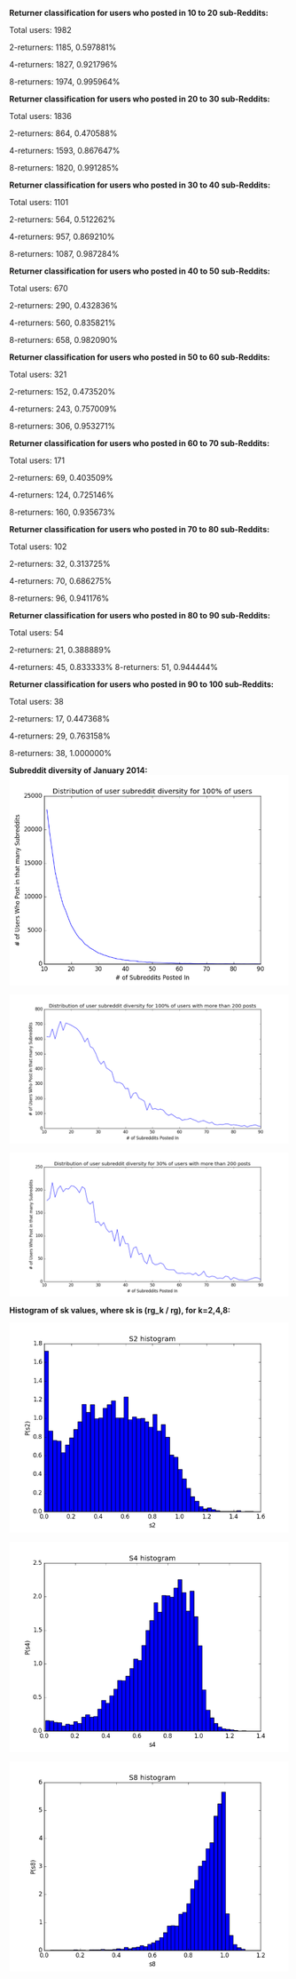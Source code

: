 <b>Returner classification for users who posted in 10 to 20 sub-Reddits:</b>  

Total users: 1982  

2-returners: 1185, 0.597881%  

4-returners: 1827, 0.921796%  

8-returners: 1974, 0.995964%
 
<b>Returner classification for users who posted in 20 to 30 sub-Reddits:</b>

Total users: 1836

2-returners: 864, 0.470588%

4-returners: 1593, 0.867647%

8-returners: 1820, 0.991285%
 
<b>Returner classification for users who posted in 30 to 40 sub-Reddits:</b>

Total users: 1101

2-returners: 564, 0.512262%

4-returners: 957, 0.869210%

8-returners: 1087, 0.987284%
 
<b>Returner classification for users who posted in 40 to 50 sub-Reddits:</b>

Total users: 670

2-returners: 290, 0.432836%

4-returners: 560, 0.835821%

8-returners: 658, 0.982090%
 
<b>Returner classification for users who posted in 50 to 60 sub-Reddits:</b>

Total users: 321

2-returners: 152, 0.473520%

4-returners: 243, 0.757009%

8-returners: 306, 0.953271%
 
<b>Returner classification for users who posted in 60 to 70 sub-Reddits:</b>

Total users: 171

2-returners: 69, 0.403509%

4-returners: 124, 0.725146%

8-returners: 160, 0.935673%
 
<b>Returner classification for users who posted in 70 to 80 sub-Reddits:</b>

Total users: 102

2-returners: 32, 0.313725%

4-returners: 70, 0.686275%

8-returners: 96, 0.941176%
 
<b>Returner classification for users who posted in 80 to 90 sub-Reddits:</b>

Total users: 54

2-returners: 21, 0.388889%


4-returners: 45, 0.833333%
8-returners: 51, 0.944444%
 
<b>Returner classification for users who posted in 90 to 100 sub-Reddits:</b>

Total users: 38

2-returners: 17, 0.447368%

4-returners: 29, 0.763158%

8-returners: 38, 1.000000%

<b>Subreddit diversity of January 2014:</b>
![all](100_full_distribution.png)

![over 200 posts](100_sample_distribution.png)

![only 30% of previous](30_sample_distribution.png)

<b>Histogram of sk values, where sk is (rg_k / rg), for k=2,4,8:</b>

![s2](s2_hist.png)

![s4](s4_hist.png)

![s8](s8_hist.png)

